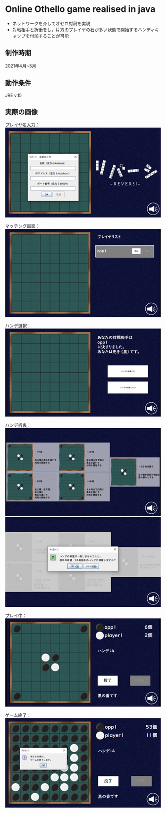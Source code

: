 # Online Othello game realised in java

* ネットワークを介してオセロ対局を実現
* 対戦相手と折衝をし，片方のプレイヤの石が多い状態で開始するハンディキャップを付加することが可能

## 制作時期
2021年4月~5月

## 動作条件
JRE	v.15

## 実際の画像
プレイヤ名入力：
![enter_name](imgs/enter_name.png)

マッチング画面：
![matching](imgs/matching.png)

ハンデ選択：
![choose_hand](imgs/choose_hand.png)

ハンデ折衷：
![make_compromise1](imgs/make_compromise_1.png)
![make_compromise2](imgs/make_compromise_2.png)

プレイ中：
![play](imgs/play.png)

ゲーム終了：
![game_over](imgs/game_over.png)